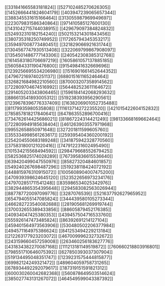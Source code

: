 [[331841665583181824]]
[[527102485270626305]]
[[1452666441824604179]]
[[403947239065657344]]
[[388345531615166464]]
[[313055987969949697]]
[[223079831586340864]]
[[971410585127600130]]
[[1431042715744038915]]
[[429679097384824832]]
[[524932310182154240]]
[[502153214301843456]]
[[380735318250749952]]
[[117265794345353217]]
[[359497008773480451]]
[[321829066921631744]]
[[1304567747930513408]]
[[322069799867908097]]
[[1354501486777143306]]
[[240542308385312768]]
[[1614583180706697219]]
[[1605861057137885185]]
[[560584331190476800]]
[[91549841632669696]]
[[1239256695534206980]]
[[1516901661452644352]]
[[479672169740251137]]
[[688015161165246464]]
[[326821684982210560]]
[[870003207358914562]]
[[722809704674516992]]
[[564482523611164672]]
[[291405203343806465]]
[[1596184142068293632]]
[[886613541893005312]]
[[519238393956290561]]
[[1239678396776337409]]
[[1638206901052735488]]
[[81179935980535808]]
[[111613714272235520]]
[[421015422604152832]]
[[785857818217840641]]
[[647863552896700416]]
[[734762614425686021]]
[[81867224314421249]]
[[98133668169662464]]
[[722809949185638404]]
[[461263903557971968]]
[[99552658850971648]]
[[327201811599605760]]
[[355334998561263617]]
[[259395404360200192]]
[[254204550683189248]]
[[341875942328770560]]
[[375831800121020416]]
[[747912231602495490]]
[[101534215568494592]]
[[298479668552679425]]
[[582536825174028289]]
[[767395836615536640]]
[[639420499047550976]]
[[85827320484601857]]
[[549240267698487296]]
[[519238118424072192]]
[[448815976310915072]]
[[1005608904007475200]]
[[470939398624645120]]
[[523522656973234176]]
[[479702851711541248]]
[[835986534025342976]]
[[382944865354395648]]
[[294583082563026944]]
[[887787720097099776]]
[[3287076539]]
[[521637792627965952]]
[[654794055147085824]]
[[344439580105273344]]
[[466282723540082688]]
[[281905681269919744]]
[[370032655389433856]]
[[88605879452176385]]
[[40934047425380353]]
[[439457504716533760]]
[[555926147473485824]]
[[86392691214127104]]
[[459401564973563906]]
[[530480502206377984]]
[[494571164975386624]]
[[841253494229213184]]
[[212263177923203072]]
[[467009996232732672]]
[[243159660457259008]]
[[263460256183627776]]
[[431834382270087168]]
[[111213181149519872]]
[[760660218803916801]]
[[798551710646075392]]
[[627850393037307904]]
[[519134495048351747]]
[[1239231575444815877]]
[[69982124249321472]]
[[489604059758731265]]
[[678934492292079617]]
[[187319151591821312]]
[[600030260042682368]]
[[560878649503514624]]
[[385027743131267072]]
[[464549599043387392]]
